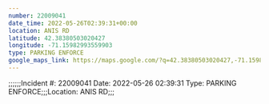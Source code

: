 ```yaml
---
number: 22009041
date_time: 2022-05-26T02:39:31+00:00
location: ANIS RD
latitude: 42.38380503020427
longitude: -71.15982993559903
type: PARKING ENFORCE
google_maps_link: https://maps.google.com/?q=42.38380503020427,-71.15982993559903
---
```


;;;;;;Incident #: 22009041  Date: 2022-05-26 02:39:31   Type: PARKING ENFORCE;;;Location: ANIS RD;;;
